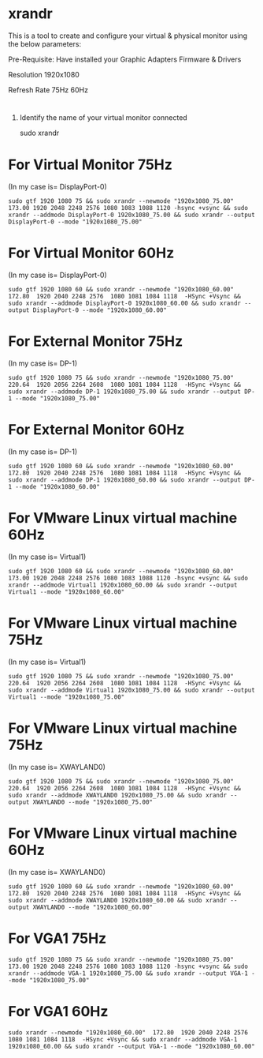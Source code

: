 # xrandr
This is a tool to create and configure your virtual & physical monitor using the below parameters:

Pre-Requisite: Have installed your Graphic Adapters Firmware & Drivers


Resolution
    1920x1080 
    
Refresh Rate
    75Hz
    60Hz
#
#
#
1. Identify the name of your virtual monitor connected

    sudo xrandr
#
#
#
# For Virtual Monitor 75Hz

(In my case is= DisplayPort-0)

    sudo gtf 1920 1080 75 && sudo xrandr --newmode "1920x1080_75.00" 173.00 1920 2048 2248 2576 1080 1083 1088 1120 -hsync +vsync && sudo xrandr --addmode DisplayPort-0 1920x1080_75.00 && sudo xrandr --output DisplayPort-0 --mode "1920x1080_75.00"
#
# For Virtual Monitor 60Hz

(In my case is= DisplayPort-0)

    sudo gtf 1920 1080 60 && sudo xrandr --newmode "1920x1080_60.00"  172.80  1920 2040 2248 2576  1080 1081 1084 1118  -HSync +Vsync && sudo xrandr --addmode DisplayPort-0 1920x1080_60.00 && sudo xrandr --output DisplayPort-0 --mode "1920x1080_60.00"
#
# For External Monitor 75Hz
(In my case is= DP-1)

    sudo gtf 1920 1080 75 && sudo xrandr --newmode "1920x1080_75.00"  220.64  1920 2056 2264 2608  1080 1081 1084 1128  -HSync +Vsync && sudo xrandr --addmode DP-1 1920x1080_75.00 && sudo xrandr --output DP-1 --mode "1920x1080_75.00"
    
# For External Monitor 60Hz
(In my case is= DP-1)

    sudo gtf 1920 1080 60 && sudo xrandr --newmode "1920x1080_60.00"  172.80  1920 2040 2248 2576  1080 1081 1084 1118  -HSync +Vsync && sudo xrandr --addmode DP-1 1920x1080_60.00 && sudo xrandr --output DP-1 --mode "1920x1080_60.00"    
    
    
# For VMware Linux virtual machine 60Hz
(In my case is= Virtual1)

    sudo gtf 1920 1080 60 && sudo xrandr --newmode "1920x1080_60.00" 173.00 1920 2048 2248 2576 1080 1083 1088 1120 -hsync +vsync && sudo xrandr --addmode Virtual1 1920x1080_60.00 && sudo xrandr --output Virtual1 --mode "1920x1080_60.00"
    
# For VMware Linux virtual machine 75Hz
(In my case is= Virtual1)

    sudo gtf 1920 1080 75 && sudo xrandr --newmode "1920x1080_75.00"  220.64  1920 2056 2264 2608  1080 1081 1084 1128  -HSync +Vsync && sudo xrandr --addmode Virtual1 1920x1080_75.00 && sudo xrandr --output Virtual1 --mode "1920x1080_75.00"    


# For VMware Linux virtual machine 75Hz
(In my case is= XWAYLAND0)

    sudo gtf 1920 1080 75 && sudo xrandr --newmode "1920x1080_75.00"  220.64  1920 2056 2264 2608  1080 1081 1084 1128  -HSync +Vsync && sudo xrandr --addmode XWAYLAND0 1920x1080_75.00 && sudo xrandr --output XWAYLAND0 --mode "1920x1080_75.00"
    
# For VMware Linux virtual machine 60Hz
(In my case is= XWAYLAND0)

    sudo gtf 1920 1080 60 && sudo xrandr --newmode "1920x1080_60.00"  172.80  1920 2040 2248 2576  1080 1081 1084 1118  -HSync +Vsync && sudo xrandr --addmode XWAYLAND0 1920x1080_60.00 && sudo xrandr --output XWAYLAND0 --mode "1920x1080_60.00"    

# For VGA1 75Hz

    sudo gtf 1920 1080 75 && sudo xrandr --newmode "1920x1080_75.00" 173.00 1920 2048 2248 2576 1080 1083 1088 1120 -hsync +vsync && sudo xrandr --addmode VGA-1 1920x1080_75.00 && sudo xrandr --output VGA-1 --mode "1920x1080_75.00"

# For VGA1 60Hz

    sudo xrandr --newmode "1920x1080_60.00"  172.80  1920 2040 2248 2576  1080 1081 1084 1118  -HSync +Vsync && sudo xrandr --addmode VGA-1 1920x1080_60.00 && sudo xrandr --output VGA-1 --mode "1920x1080_60.00"
